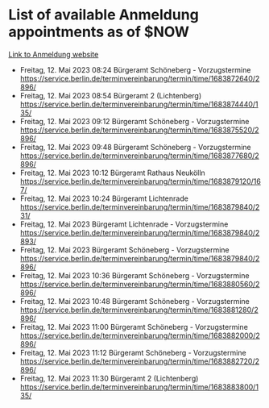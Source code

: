 # List of available Anmeldung appointments as of $NOW
[Link to Anmeldung website](https://service.berlin.de/terminvereinbarung/termin/tag.php?termin=1&anliegen[]=120686&dienstleisterlist=122210,122217,327316,122219,327312,122227,327314,122231,327346,122243,327348,122254,122252,329742,122260,329745,122262,329748,122271,327278,122273,327274,122277,327276,330436,122280,327294,122282,327290,122284,327292,122291,327270,122285,327266,122286,327264,122296,327268,150230,329760,122297,327286,122294,327284,122312,329763,122314,329775,122304,327330,122311,327334,122309,327332,317869,122281,327352,122279,329772,122283,122276,327324,122274,327326,122267,329766,122246,327318,122251,327320,122257,327322,122208,327298,122226,327300&herkunft=http%3A%2F%2Fservice.berlin.de%2Fdienstleistung%2F120686%2F)
- Freitag, 12. Mai 2023 08:24 Bürgeramt Schöneberg - Vorzugstermine https://service.berlin.de/terminvereinbarung/termin/time/1683872640/2896/
- Freitag, 12. Mai 2023 08:54 Bürgeramt 2 (Lichtenberg) https://service.berlin.de/terminvereinbarung/termin/time/1683874440/135/
- Freitag, 12. Mai 2023 09:12 Bürgeramt Schöneberg - Vorzugstermine https://service.berlin.de/terminvereinbarung/termin/time/1683875520/2896/
- Freitag, 12. Mai 2023 09:48 Bürgeramt Schöneberg - Vorzugstermine https://service.berlin.de/terminvereinbarung/termin/time/1683877680/2896/
- Freitag, 12. Mai 2023 10:12 Bürgeramt Rathaus Neukölln https://service.berlin.de/terminvereinbarung/termin/time/1683879120/167/
- Freitag, 12. Mai 2023 10:24 Bürgeramt Lichtenrade https://service.berlin.de/terminvereinbarung/termin/time/1683879840/231/
- Freitag, 12. Mai 2023  Bürgeramt Lichtenrade - Vorzugstermine https://service.berlin.de/terminvereinbarung/termin/time/1683879840/2893/
- Freitag, 12. Mai 2023  Bürgeramt Schöneberg - Vorzugstermine https://service.berlin.de/terminvereinbarung/termin/time/1683879840/2896/
- Freitag, 12. Mai 2023 10:36 Bürgeramt Schöneberg - Vorzugstermine https://service.berlin.de/terminvereinbarung/termin/time/1683880560/2896/
- Freitag, 12. Mai 2023 10:48 Bürgeramt Schöneberg - Vorzugstermine https://service.berlin.de/terminvereinbarung/termin/time/1683881280/2896/
- Freitag, 12. Mai 2023 11:00 Bürgeramt Schöneberg - Vorzugstermine https://service.berlin.de/terminvereinbarung/termin/time/1683882000/2896/
- Freitag, 12. Mai 2023 11:12 Bürgeramt Schöneberg - Vorzugstermine https://service.berlin.de/terminvereinbarung/termin/time/1683882720/2896/
- Freitag, 12. Mai 2023 11:30 Bürgeramt 2 (Lichtenberg) https://service.berlin.de/terminvereinbarung/termin/time/1683883800/135/
